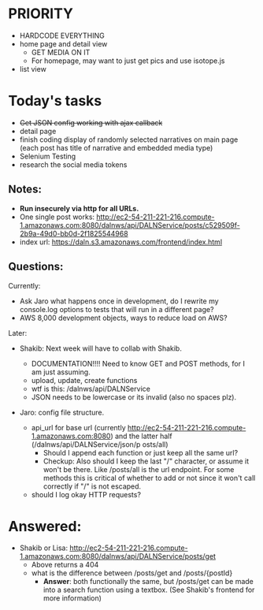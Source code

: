 # PRIORITY
- HARDCODE EVERYTHING
- home page and detail view
    - GET MEDIA ON IT
    - For homepage, may want to just get pics and use isotope.js
- list view



# Today's tasks
- ~~Get JSON config working with ajax callback~~
- detail page
- finish coding display of randomly selected narratives on main page (each post has title of narrative and embedded media type)
- Selenium Testing
- research the social media tokens

## Notes:
- **Run insecurely via http for all URLs.**
- One single post works: http://ec2-54-211-221-216.compute-1.amazonaws.com:8080/dalnws/api/DALNService/posts/c529509f-2b9a-49d0-bb0d-2f1825544968
- index url: https://daln.s3.amazonaws.com/frontend/index.html

## Questions:

Currently:

- Ask Jaro what happens once in development, do I rewrite my console.log options to tests that will run in a different page?
- AWS 8,000 development objects, ways to reduce load on AWS?

Later:        

- Shakib: Next week will have to collab with Shakib.
    - DOCUMENTATION!!!! Need to know GET and POST methods, for I am just assuming.
    - upload, update, create functions
    - wtf is this: /dalnws/api/DALNService
    - JSON needs to be lowercase or its invalid (also no spaces plz).

- Jaro: config file structure.
    - api_url for base url (currently http://ec2-54-211-221-216.compute-1.amazonaws.com:8080) and the latter half (/dalnws/api/DALNService/json/p   osts/all)
        - Should I append each function or just keep all the same url?
        - Checkup: Also should I keep the last "/" character, or assume it won't be there. Like /posts/all is the url endpoint. For some methods this is critical of whether to add or not since it won't call correctly if "/" is not escaped.
    - should I log okay HTTP requests?

# Answered:
- Shakib or Lisa: http://ec2-54-211-221-216.compute-1.amazonaws.com:8080/dalnws/api/DALNService/posts/get
    - Above returns a 404
    - what is the difference between /posts/get and /posts/{postId}
        - **Answer**: both functionally the same, but /posts/get can be made into a search function using a textbox. (See Shakib's frontend for more information)
